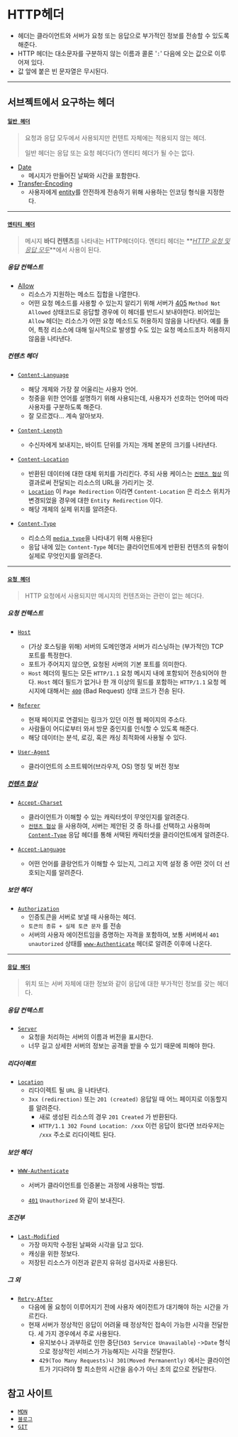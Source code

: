 #  HTTP헤더

- 헤더는 클라이언트와 서버가 요청 또는 응답으로 부가적인 정보를 전송할 수 있도록 해준다.
- HTTP 헤더는 대소문자를 구분하지 않는 이름과 콜론 '`:`'  다음에 오는 값으로 이루어져 있다.
- 값 앞에 붙은 빈 문자열은 무시된다.

-----

## 서브젝트에서 요구하는 헤더

#### [`일반 헤더`](https://developer.mozilla.org/ko/docs/Glossary/General_header)

> 요청과 응답 모두에서 사용되지만 컨텐트 자체에는 적용되지 않는 헤더.
>
> 일반 헤더는 응답 또는 요청 헤더다(?) 엔티티 헤더가 될 수는 없다.

- [Date](https://developer.mozilla.org/ko/docs/Web/HTTP/Headers/Date)
  - 메시지가 만들어진 날짜와 시간을 포함한다.
- [Transfer-Encoding](https://developer.mozilla.org/ko/docs/Web/HTTP/Headers/Transfer-Encoding)
  - 사용자에게 [entity](https://developer.mozilla.org/ko/docs/Glossary/Entity_header)를 안전하게 전송하기 위해 사용하는 인코딩 형식을 지정한다.

-----


#### [`엔티티 헤더`](https://developer.mozilla.org/ko/docs/Glossary/Entity_header)

> 메시지 **바디 컨텐츠**를 나타내는 HTTP헤더이다. 엔티티 헤더는 **<u>*HTTP 요청 및 응답 모두*</u>**에서 사용이 된다. 

##### 응답 컨텍스트

- [Allow](https://developer.mozilla.org/ko/docs/Web/HTTP/Headers/Allow)
  - 리소스가 지원하는 메소드 집합을 나열한다.
  - 어떤 요청 메소드를 사용할 수 있는지 알리기 위해 서버가 [405](https://developer.mozilla.org/ko/docs/Web/HTTP/Status/405) `Method Not Allowed` 상태코드로 응답할 경우에 이 헤더를 반드시 보내야한다. 비어있는 `Allow` 헤더는 리소스가 어떤 요청 메소드도 허용하지 않음을 나타낸다. 예를 들어, 특정 리소스에 대해 일시적으로 발생할 수도 있는 요청 메소드조차 허용하지 않음을 나타낸다.

##### 컨텐츠 헤더

- [`Content-Language`](https://developer.mozilla.org/ko/docs/Web/HTTP/Headers/Content-Language)
  - 해당 개체와 가장 잘 어울리는 사용자 언어.
  - 청중을 위한 언어를 설명하기 위해 사용되는데, 사용자가 선호하는 언어에 따라 사용자를 구분하도록 해준다.
  - 잘 모르겠다... 계속 알아보자.
- [`Content-Length`](https://developer.mozilla.org/ko/docs/Web/HTTP/Headers/Content-Length)
  - 수신자에게 보내지는, 바이트 단위를 가지는 개체 본문의 크기를 나타낸다.

- [`Content-Location`](https://developer.mozilla.org/ko/docs/Web/HTTP/Headers/Content-Location)
  - 반환된 데이터에 대한 대체 위치를 가리킨다. 주되 사용 케이스는 [`컨텐츠 협상`](https://developer.mozilla.org/en-US/docs/Web/HTTP/Content_negotiation) 의 결과로써 전달되는 리소스의 URL을 가리키는 것.
  - [`Location`]() 이 `Page Redirection` 이라면 `Content-Location` 은 리소스 위치가 변경되었을 경우에 대한 `Entity Redirection` 이다.
  - 해당 개체의 실제 위치를 알려준다.

- [`Content-Type`](https://developer.mozilla.org/ko/docs/Web/HTTP/Headers/Content-Type)
  - 리소스의 [`media type`](https://developer.mozilla.org/ko/docs/Glossary/MIME_type)을 나타내기 위해 사용된다
  - 응답 내에 있는 `Content-Type` 헤더는 클라이언트에게 반환된 컨텐츠의 유형이 실제로 무엇인지를 알려준다.


-----

#### [`요청 헤더`](https://developer.mozilla.org/ko/docs/Glossary/Request_header)

> HTTP 요청에서 사용되지만 메시지의 컨텐츠와는 관련이 없는 헤더다.

##### 요청 컨텍스트

- [`Host`](https://developer.mozilla.org/ko/docs/Web/HTTP/Headers/Host)
  - (가상 호스팅을 위해) 서버의 도메인명과 서버가 리스닝하는 (부가적인) TCP 포트를 특정한다.
  - 포트가 주어지지 않으면, 요청된 서버의 기본 포트를 의미한다.
  - `Host` 헤더의 필드는 모든 `HTTP/1.1` 요청 메시지 내에 포함되어 전송되어야 한다. `Host` 헤더 필드가 없거나 한 개 이상의 필드를 포함하는 `HTTP/1.1` 요청 메시지에 대해서는 [`400`](https://developer.mozilla.org/ko/docs/Web/HTTP/Status/400) (Bad Request) 상태 코드가 전송 된다.
- [`Referer`](https://developer.mozilla.org/ko/docs/Web/HTTP/Headers/Host)
  - 현재 페이지로 연결되는 링크가 있던 이전 웹 페이지의 주소다.
  - 사람들이 어디로부터 와서 방문 중인지를 인식할 수 있도록 해준다.
  - 해당 데이터는 분석, 로깅, 혹은 캐싱 최적화에 사용될 수 있다.

- [`User-Agent`](https://developer.mozilla.org/ko/docs/Web/HTTP/Headers/User-Agent)
  - 클라이언트의 소프트웨어(브라우저, OS) 명칭 및 버전 정보

##### [컨텐츠 협상](https://developer.mozilla.org/ko/docs/Web/HTTP/Content_negotiation)

- [`Accept-Charset`](https://developer.mozilla.org/ko/docs/Web/HTTP/Headers/Accept-Charset)
  - 클라이언트가 이해할 수 있는 캐릭터셋이 무엇인지를 알려준다.
  - [`컨텐츠 협상`](https://developer.mozilla.org/en-US/docs/Web/HTTP/Content_negotiation) 을 사용하여, 서버는 제안된 것 중 하나를 선택하고 사용하며 [`Content-Type`](https://developer.mozilla.org/ko/docs/Web/HTTP/Headers/Content-Type) 응답 헤더를 통해 서택된 캐릭터셋을 클라이언트에게 알려준다.

- [`Accept-Language`](https://developer.mozilla.org/ko/docs/Web/HTTP/Headers/Accept-Language)
  - 어떤 언어를 클랑언트가 이해할 수 있는지, 그리고 지역 설정 중 어떤 것이 더 선호되는지를 알려준다.

##### 보안 헤더

- [`Authorization`](https://developer.mozilla.org/ko/docs/Web/HTTP/Headers/Authorization)
  - 인증토큰을 서버로 보낼 때 사용하는 헤더.
  - `토큰의 종류 + 실제 토큰 문자` 를 전송
  - 서버의 사용자 에이전트임을 증명하는 자격을 포함하여, 보통 서버에서 `401` `unautorized` 상태를 [`www-Authenticate`](https://developer.mozilla.org/ko/docs/Web/HTTP/Headers/WWW-Authenticate) 헤더로 알려준 이후에 나온다.


-----

#### [`응답 헤더`](https://developer.mozilla.org/ko/docs/Glossary/Request_header)

> 위치 또는 서버 자체에 대한 정보와 같이 응답에 대한 부가적인 정보를 갖는 헤더다.

##### 응답 컨텍스트

- [`Server`](https://developer.mozilla.org/ko/docs/Web/HTTP/Headers/Server)
  - 요청을 처리하는 서버의 이름과 버전을 표시한다.
  - 너무 길고 상세한 서버의 정보는 공격을 받을 수 있기 때문에 피해야 한다.

##### 리다이렉트

- [`Location`](https://developer.mozilla.org/ko/docs/Web/HTTP/Headers/Location)
  - 리다이렉트 될 `URL` 을 나타낸다.
  - `3xx (redirection)` 또는 `201 (created)` 응답일 때 어느 페이지로 이동할지를 알려준다.
    - 새로 생성된 리소스의 경우 `201 Created` 가 반환된다.
    - `HTTP/1.1 302 Found Location: /xxx` 이런 응답이 왔다면 브라우저는 `/xxx` 주소로 리다이렉트 된다.

##### 보안 헤더

- [`WWW-Authenticate`](https://developer.mozilla.org/ko/docs/Web/HTTP/Headers/WWW-Authenticate)

  - 서버가 클라이언트를 인증볻는 과정에 사용하는 방법.

  - [`401`](https://developer.mozilla.org/en-US/docs/Web/HTTP/Status/401) `Unauthorized` 와 같이 보내진다.

##### 조건부

- [`Last-Modified`](https://developer.mozilla.org/ko/docs/Web/HTTP/Headers/Last-Modified)
  - 가장 마지막 수정된 날짜와 시각을 담고 있다. 
  - 캐싱을 위한 정보다.
  - 저장된 리소스가 이전과 같은지 유혀성 검사자로 사용된다.

##### 그 외

- [`Retry-After`](https://developer.mozilla.org/ko/docs/Web/HTTP/Headers/Retry-After)
  - 다음에 올 요청이 이루어지기 전에 사용자 에이전트가 대기해야 하는 시간을 가르킨다.
  - 현재 서버가 정상적인 응답이 어려울 때 정상적인 접속이 가능한 시각을 전달한다. 세 가지 경우에서 주로 사용된다.
    - 유지보수나 과부하로 인한 중단(`503 Service Unavailable`) ->`Date` 형식으로 정상적인 서비스가 가능해지는 시각을 전달한다.
    - `429(Too Many Requests)나 301(Moved Permanently)` 에서는 클라이언트가 기다려야 할 최소한의 시간을 음수가 아닌 초의 값으로 전달한다.



## 참고 사이트

- [`MDN`](https://developer.mozilla.org/ko/docs/Web/HTTP/Headers)
- [`블로그`](https://gmlwjd9405.github.io/2019/01/28/http-header-types.html)
- [`GIT`](https://github.com/eunhyulkim/webserv/wiki/D.-HTTP-Headers)
